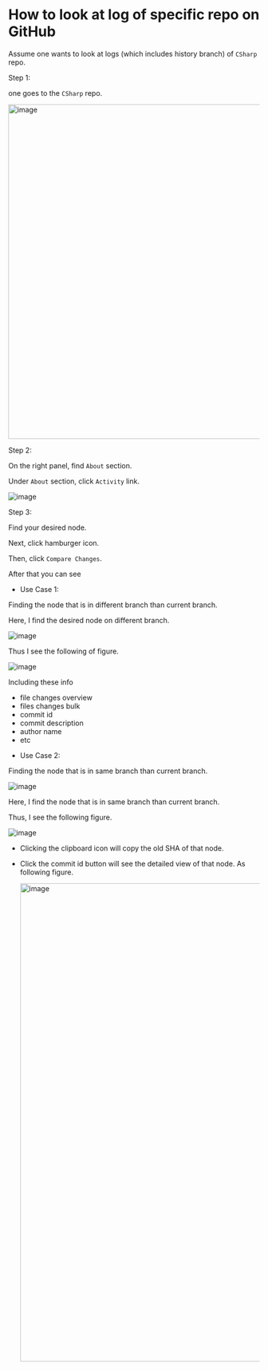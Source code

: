 # How to look at log of specific repo on GitHub
Assume one wants to look at logs (which includes history branch) of `CSharp` repo.

Step 1:

one goes to the `CSharp` repo.

<img width="671" alt="image" src="https://github.com/user-attachments/assets/41ebfb5d-05c2-4ee8-bea6-186feff2c054" />

Step 2:

On the right panel, find `About` section.

Under `About` section, click `Activity` link.

![image](https://github.com/user-attachments/assets/b2e0f6ca-fd01-4eb1-ba74-611a5d994dc7)

Step 3:

Find your desired node.

Next, click hamburger icon.

Then, click `Compare Changes`.

After that you can see 

+ Use Case 1:

Finding the node that is in different branch than current branch.
  
Here, I find the desired node on different branch.

![image](https://github.com/user-attachments/assets/4c6c438e-4820-4f2b-9760-8d88cfc4c82c)

Thus I see the following of figure.

![image](https://github.com/user-attachments/assets/d9946b38-60b6-4e4a-9bed-2a22e5272f23)

Including these info

  - file changes overview
  - files changes bulk
  - commit id
  - commit description
  - author name
  - etc

+ Use Case 2:

Finding the node that is in same branch than current branch.

![image](https://github.com/user-attachments/assets/ab46c9ca-9377-41b3-bcbd-7f4a1556dd8d)

Here, I find the node that is in same branch than current branch.

Thus, I see the following figure.

![image](https://github.com/user-attachments/assets/8d8dd5e0-3160-4898-8df1-d69a84871ee7)

  - Clicking the clipboard icon will copy the old SHA of that node.
  - Click the commit id button will see the detailed view of that node. As following figure.
    
    <img width="959" alt="image" src="https://github.com/user-attachments/assets/ea93ec1c-28d9-45ba-8f48-31cb82c2b6b2" />

